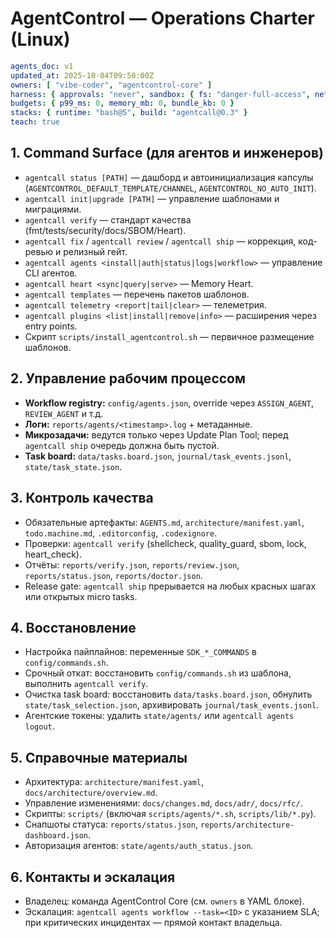 # AgentControl — Operations Charter (Linux)

```yaml
agents_doc: v1
updated_at: 2025-10-04T09:50:00Z
owners: [ "vibe-coder", "agentcontrol-core" ]
harness: { approvals: "never", sandbox: { fs: "danger-full-access", net: "enabled" } }
budgets: { p99_ms: 0, memory_mb: 0, bundle_kb: 0 }
stacks: { runtime: "bash@5", build: "agentcall@0.3" }
teach: true
```

## 1. Command Surface (для агентов и инженеров)
- `agentcall status [PATH]` — дашборд и автоинициализация капсулы (`AGENTCONTROL_DEFAULT_TEMPLATE/CHANNEL`, `AGENTCONTROL_NO_AUTO_INIT`).
- `agentcall init|upgrade [PATH]` — управление шаблонами и миграциями.
- `agentcall verify` — стандарт качества (fmt/tests/security/docs/SBOM/Heart).
- `agentcall fix` / `agentcall review` / `agentcall ship` — коррекция, код-ревью и релизный гейт.
- `agentcall agents <install|auth|status|logs|workflow>` — управление CLI агентов.
- `agentcall heart <sync|query|serve>` — Memory Heart.
- `agentcall templates` — перечень пакетов шаблонов.
- `agentcall telemetry <report|tail|clear>` — телеметрия.
- `agentcall plugins <list|install|remove|info>` — расширения через entry points.
- Скрипт `scripts/install_agentcontrol.sh` — первичное размещение шаблонов.

## 2. Управление рабочим процессом
- **Workflow registry:** `config/agents.json`, override через `ASSIGN_AGENT`, `REVIEW_AGENT` и т.д.
- **Логи:** `reports/agents/<timestamp>.log` + метаданные.
- **Микрозадачи:** ведутся только через Update Plan Tool; перед `agentcall ship` очередь должна быть пустой.
- **Task board:** `data/tasks.board.json`, `journal/task_events.jsonl`, `state/task_state.json`.

## 3. Контроль качества
- Обязательные артефакты: `AGENTS.md`, `architecture/manifest.yaml`, `todo.machine.md`, `.editorconfig`, `.codexignore`.
- Проверки: `agentcall verify` (shellcheck, quality_guard, sbom, lock, heart_check).
- Отчёты: `reports/verify.json`, `reports/review.json`, `reports/status.json`, `reports/doctor.json`.
- Release gate: `agentcall ship` прерывается на любых красных шагах или открытых micro tasks.

## 4. Восстановление
- Настройка пайплайнов: переменные `SDK_*_COMMANDS` в `config/commands.sh`.
- Срочный откат: восстановить `config/commands.sh` из шаблона, выполнить `agentcall verify`.
- Очистка task board: восстановить `data/tasks.board.json`, обнулить `state/task_selection.json`, архивировать `journal/task_events.jsonl`.
- Агентские токены: удалить `state/agents/` или `agentcall agents logout`.

## 5. Справочные материалы
- Архитектура: `architecture/manifest.yaml`, `docs/architecture/overview.md`.
- Управление изменениями: `docs/changes.md`, `docs/adr/`, `docs/rfc/`.
- Скрипты: `scripts/` (включая `scripts/agents/*.sh`, `scripts/lib/*.py`).
- Снапшоты статуса: `reports/status.json`, `reports/architecture-dashboard.json`.
- Авторизация агентов: `state/agents/auth_status.json`.

## 6. Контакты и эскалация
- Владелец: команда AgentControl Core (см. `owners` в YAML блоке).
- Эскалация: `agentcall agents workflow --task=<ID>` с указанием SLA; при критических инцидентах — прямой контакт владельца.
